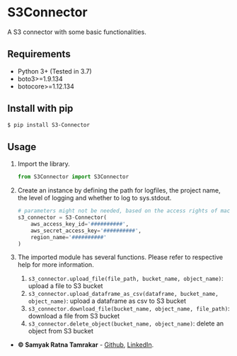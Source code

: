 # S3Connector
A S3 connector with some basic functionalities.

## Requirements

* Python 3+ (Tested in 3.7)
* boto3>=1.9.134
* botocore>=1.12.134


## Install with pip
```bash
$ pip install S3-Connector
```

## Usage
1. Import the library.
    ```python
    from S3Connector import S3Connector
    ```
2. Create an instance by defining the path for logfiles, the project name, the level of logging and whether to log to sys.stdout.
    ```python
    # parameters might not be needed, based on the access rights of machine 
    s3_connector = S3-Connector(
        aws_access_key_id='##########',
        aws_secret_access_key='##########',
        region_name='##########'
    )
    ```
3. The imported module has several functions. Please refer to respective help for more information.

    1. ```s3_connector.upload_file(file_path, bucket_name, object_name)```: upload a file to S3 bucket
    1. ```s3_connector.upload_dataframe_as_csv(dataframe, bucket_name, object_name)```: upload a dataframe as csv to S3 bucket
    1. ```s3_connector.download_file(bucket_name, object_name, file_path)```: download a file from S3 bucket
    1. ```s3_connector.delete_object(bucket_name, object_name)```: delete an object from S3 bucket


* **&copy; Samyak Ratna Tamrakar** - [Github](https://github.com/srtamrakar), [LinkedIn](https://www.linkedin.com/in/srtamrakar/).